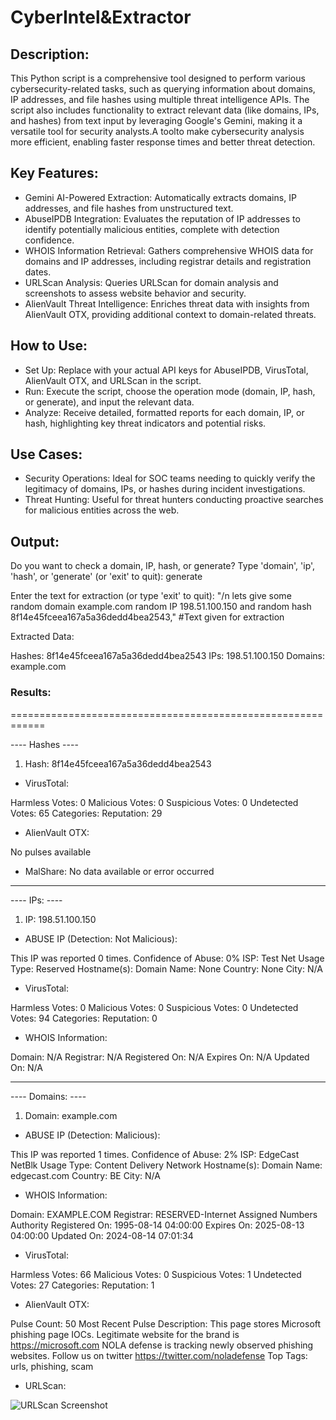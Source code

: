 # CyberIntel&Extractor

## Description:
This Python script is a comprehensive tool designed to perform various cybersecurity-related tasks, such as querying information about domains, IP addresses, and file hashes using multiple threat intelligence APIs. The script also includes functionality to extract relevant data (like domains, IPs, and hashes) from text input by leveraging Google's Gemini, making it a versatile tool for security analysts.A toolto make cybersecurity analysis more efficient, enabling faster response times and better threat detection.

## Key Features:

- Gemini AI-Powered Extraction: Automatically extracts domains, IP addresses, and file hashes from unstructured text.
- AbuseIPDB Integration: Evaluates the reputation of IP addresses to identify potentially malicious entities, complete with detection confidence.
- WHOIS Information Retrieval: Gathers comprehensive WHOIS data for domains and IP addresses, including registrar details and registration dates.
- URLScan Analysis: Queries URLScan for domain analysis and screenshots to assess website behavior and security.
- AlienVault Threat Intelligence: Enriches threat data with insights from AlienVault OTX, providing additional context to domain-related threats.

## How to Use:

- Set Up: Replace with your actual API keys for AbuseIPDB, VirusTotal, AlienVault OTX, and URLScan in the script.
- Run: Execute the script, choose the operation mode (domain, IP, hash, or generate), and input the relevant data.
- Analyze: Receive detailed, formatted reports for each domain, IP, or hash, highlighting key threat indicators and potential risks.

## Use Cases:

- Security Operations: Ideal for SOC teams needing to quickly verify the legitimacy of domains, IPs, or hashes during incident investigations.
- Threat Hunting: Useful for threat hunters conducting proactive searches for malicious entities across the web.

## Output:

Do you want to check a domain, IP, hash, or generate? Type 'domain', 'ip', 'hash', or 'generate' (or 'exit' to quit): generate

Enter the text for extraction (or type 'exit' to quit): 
"/n lets give some random domain example.com  random IP 198.51.100.150 and random hash 8f14e45fceea167a5a36dedd4bea2543," 
#Text given for extraction 

Extracted Data:

Hashes: 8f14e45fceea167a5a36dedd4bea2543
IPs: 198.51.100.150
Domains: example.com

### Results:
============================================================

---- Hashes ----

1. Hash: 8f14e45fceea167a5a36dedd4bea2543

- VirusTotal:

Harmless Votes: 0
Malicious Votes: 0
Suspicious Votes: 0
Undetected Votes: 65
Categories: 
Reputation: 29

- AlienVault OTX:

No pulses available

- MalShare: No data available or error occurred

____________________________________________________________


 ---- IPs: ---- 
 
1. IP: 198.51.100.150

- ABUSE IP (Detection: Not Malicious):

This IP was reported 0 times.
Confidence of Abuse: 0%
ISP: Test Net
Usage Type: Reserved
Hostname(s): 
Domain Name: None
Country: None
City: N/A

- VirusTotal:

Harmless Votes: 0
Malicious Votes: 0
Suspicious Votes: 0
Undetected Votes: 94
Categories: 
Reputation: 0

- WHOIS Information:

Domain: N/A
Registrar: N/A
Registered On: N/A
Expires On: N/A
Updated On: N/A

____________________________________________________________


 ---- Domains: ---- 
 
1. Domain: example.com

- ABUSE IP (Detection: Malicious):

This IP was reported 1 times.
Confidence of Abuse: 2%
ISP: EdgeCast NetBlk
Usage Type: Content Delivery Network
Hostname(s): 
Domain Name: edgecast.com
Country: BE
City: N/A

- WHOIS Information:

Domain: EXAMPLE.COM
Registrar: RESERVED-Internet Assigned Numbers Authority
Registered On: 1995-08-14 04:00:00
Expires On: 2025-08-13 04:00:00
Updated On: 2024-08-14 07:01:34

- VirusTotal:

Harmless Votes: 66
Malicious Votes: 0
Suspicious Votes: 1
Undetected Votes: 27
Categories: 
Reputation: 1

- AlienVault OTX:

Pulse Count: 50
Most Recent Pulse Description: This page stores Microsoft phishing page IOCs. Legitimate website for the brand is https://microsoft.com
NOLA defense is tracking newly observed phishing websites. Follow us on twitter https://twitter.com/noladefense
Top Tags: urls, phishing, scam

- URLScan:

![URLScan Screenshot](https://urlscan.io/screenshots/90776ae5-832f-4f63-80c0-dd2ef609674a.png)
